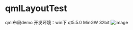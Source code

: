 # qmlLayoutTest
qml布局demo
开发环境：win下 qt5.5.0 MinGW 32bit
![image](https://github.com/hanxiaoluo/qmlLayoutTest/raw/master/布局效果图.png)
